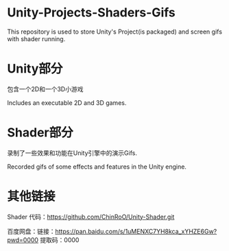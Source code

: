 # Unity-Projects-Shaders-Gifs
This repository is used to store Unity's Project(is packaged) and screen gifs with shader running.

# Unity部分
  包含一个2D和一个3D小游戏
  
  Includes an executable 2D and 3D games.
  
# Shader部分
  录制了一些效果和功能在Unity引擎中的演示Gifs.
  
  Recorded gifs of some effects and features in the Unity engine.
  
# 其他链接
  Shader 代码：https://github.com/ChinRoO/Unity-Shader.git
  
  百度网盘：链接：https://pan.baidu.com/s/1uMENXC7YH8kca_xYHZE6Gw?pwd=0000 
    提取码：0000
